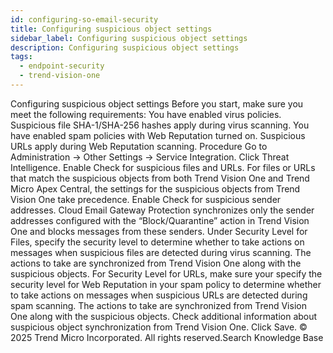 ```yaml
---
id: configuring-so-email-security
title: Configuring suspicious object settings
sidebar_label: Configuring suspicious object settings
description: Configuring suspicious object settings
tags:
  - endpoint-security
  - trend-vision-one
---
```


 Configuring suspicious object settings Before you start, make sure you meet the following requirements: You have enabled virus policies. Suspicious file SHA-1/SHA-256 hashes apply during virus scanning. You have enabled spam policies with Web Reputation turned on. Suspicious URLs apply during Web Reputation scanning. Procedure Go to Administration → Other Settings → Service Integration. Click Threat Intelligence. Enable Check for suspicious files and URLs. For files or URLs that match the suspicious objects from both Trend Vision One and Trend Micro Apex Central, the settings for the suspicious objects from Trend Vision One take precedence. Enable Check for suspicious sender addresses. Cloud Email Gateway Protection synchronizes only the sender addresses configured with the “Block/Quarantine” action in Trend Vision One and blocks messages from these senders. Under Security Level for Files, specify the security level to determine whether to take actions on messages when suspicious files are detected during virus scanning. The actions to take are synchronized from Trend Vision One along with the suspicious objects. For Security Level for URLs, make sure your specify the security level for Web Reputation in your spam policy to determine whether to take actions on messages when suspicious URLs are detected during spam scanning. The actions to take are synchronized from Trend Vision One along with the suspicious objects. Check additional information about suspicious object synchronization from Trend Vision One. Click Save. © 2025 Trend Micro Incorporated. All rights reserved.Search Knowledge Base